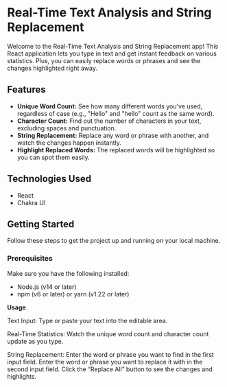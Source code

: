 # Real-Time Text Analysis and String Replacement

Welcome to the Real-Time Text Analysis and String Replacement app! This React application lets you type in text and get instant feedback on various statistics. Plus, you can easily replace words or phrases and see the changes highlighted right away.

## Features

- **Unique Word Count:** See how many different words you’ve used, regardless of case (e.g., "Hello" and "hello" count as the same word).
- **Character Count:** Find out the number of characters in your text, excluding spaces and punctuation.
- **String Replacement:** Replace any word or phrase with another, and watch the changes happen instantly.
- **Highlight Replaced Words:** The replaced words will be highlighted so you can spot them easily.

## Technologies Used

- React
- Chakra UI

## Getting Started

Follow these steps to get the project up and running on your local machine.

### Prerequisites

Make sure you have the following installed:
- Node.js (v14 or later)
- npm (v6 or later) or yarn (v1.22 or later)

**Usage**

Text Input:
    Type or paste your text into the editable area.

Real-Time Statistics:
    Watch the unique word count and character count update as you type.
    
String Replacement:
    Enter the word or phrase you want to find in the first input field.
    Enter the word or phrase you want to replace it with in the second input field.
    Click the “Replace All” button to see the changes and highlights.